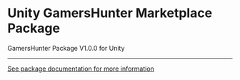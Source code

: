 # Unity GamersHunter Marketplace Package
GamersHunter Package V1.0.0 for Unity 

-------

[See package documentation for more information](./Documentation/README.md)